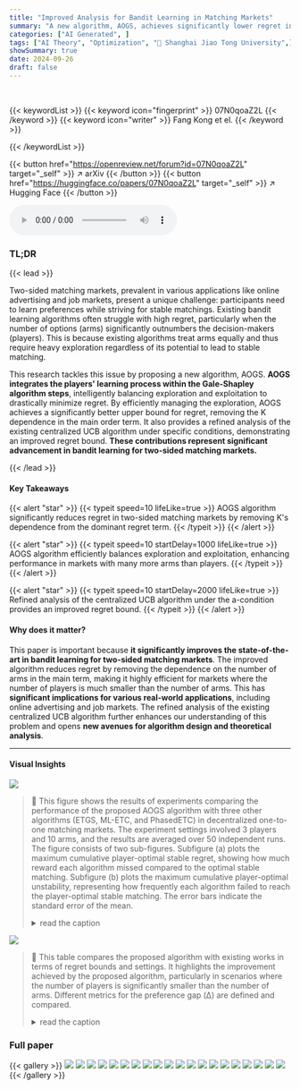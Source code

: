 ```yaml
---
title: "Improved Analysis for Bandit Learning in Matching Markets"
summary: "A new algorithm, AOGS, achieves significantly lower regret in two-sided matching markets by cleverly integrating exploration and exploitation, thus removing the dependence on the number of arms (K) in..."
categories: ["AI Generated", ]
tags: ["AI Theory", "Optimization", "🏢 Shanghai Jiao Tong University",]
showSummary: true
date: 2024-09-26
draft: false
---
```


<br>

{{< keywordList >}}
{{< keyword icon="fingerprint" >}} 07N0qoaZ2L {{< /keyword >}}
{{< keyword icon="writer" >}} Fang Kong et el. {{< /keyword >}}
 
{{< /keywordList >}}

{{< button href="https://openreview.net/forum?id=07N0qoaZ2L" target="_self" >}}
↗ arXiv
{{< /button >}}
{{< button href="https://huggingface.co/papers/07N0qoaZ2L" target="_self" >}}
↗ Hugging Face
{{< /button >}}



<audio controls>
    <source src="https://ai-paper-reviewer.com/07N0qoaZ2L/podcast.wav" type="audio/wav">
    Your browser does not support the audio element.
</audio>


### TL;DR


{{< lead >}}

Two-sided matching markets, prevalent in various applications like online advertising and job markets, present a unique challenge: participants need to learn preferences while striving for stable matchings. Existing bandit learning algorithms often struggle with high regret, particularly when the number of options (arms) significantly outnumbers the decision-makers (players). This is because existing algorithms treat arms equally and thus require heavy exploration regardless of its potential to lead to stable matching. 

This research tackles this issue by proposing a new algorithm, AOGS. **AOGS integrates the players' learning process within the Gale-Shapley algorithm steps**, intelligently balancing exploration and exploitation to drastically minimize regret.  By efficiently managing the exploration, AOGS achieves a significantly better upper bound for regret, removing the K dependence in the main order term. It also provides a refined analysis of the existing centralized UCB algorithm under specific conditions, demonstrating an improved regret bound. **These contributions represent significant advancement in bandit learning for two-sided matching markets.**

{{< /lead >}}


#### Key Takeaways

{{< alert "star" >}}
{{< typeit speed=10 lifeLike=true >}} AOGS algorithm significantly reduces regret in two-sided matching markets by removing K's dependence from the dominant regret term. {{< /typeit >}}
{{< /alert >}}

{{< alert "star" >}}
{{< typeit speed=10 startDelay=1000 lifeLike=true >}} AOGS algorithm efficiently balances exploration and exploitation, enhancing performance in markets with many more arms than players. {{< /typeit >}}
{{< /alert >}}

{{< alert "star" >}}
{{< typeit speed=10 startDelay=2000 lifeLike=true >}} Refined analysis of the centralized UCB algorithm under the a-condition provides an improved regret bound. {{< /typeit >}}
{{< /alert >}}

#### Why does it matter?
This paper is important because **it significantly improves the state-of-the-art in bandit learning for two-sided matching markets**.  The improved algorithm reduces regret by removing the dependence on the number of arms in the main term, making it highly efficient for markets where the number of players is much smaller than the number of arms.  This has **significant implications for various real-world applications**, including online advertising and job markets. The refined analysis of the existing centralized UCB algorithm further enhances our understanding of this problem and opens **new avenues for algorithm design and theoretical analysis**.

------
#### Visual Insights



![](https://ai-paper-reviewer.com/07N0qoaZ2L/figures_8_1.jpg)

> 🔼 This figure shows the results of experiments comparing the performance of the proposed AOGS algorithm with three other algorithms (ETGS, ML-ETC, and PhasedETC) in decentralized one-to-one matching markets.  The experiment settings involved 3 players and 10 arms, and the results are averaged over 50 independent runs.  The figure consists of two sub-figures. Subfigure (a) plots the maximum cumulative player-optimal stable regret, showing how much reward each algorithm missed compared to the optimal stable matching.  Subfigure (b) plots the maximum cumulative player-optimal unstability, representing how frequently each algorithm failed to reach the player-optimal stable matching. The error bars indicate the standard error of the mean.
> <details>
> <summary>read the caption</summary>
> Figure 1: Experimental comparisons of our AOGS with ETGS, ML-ETC and Phased ETC in one-to-one decentralized markets with N = 3 players and K = 10 arms.
> </details>





![](https://ai-paper-reviewer.com/07N0qoaZ2L/tables_2_1.jpg)

> 🔼 This table compares the proposed algorithm with existing works in terms of regret bounds and settings.  It highlights the improvement achieved by the proposed algorithm, particularly in scenarios where the number of players is significantly smaller than the number of arms.  Different metrics for the preference gap (Δ) are defined and compared. 
> <details>
> <summary>read the caption</summary>
> Table 1: Comparisons of settings and regret bounds with most related works, * represents the player-optimal stable regret and bounds without labeling * are for player-pessimal stable regret, # represents the centralized setting. N and K are the number of players and arms with N < K, T is the total horizon, Δ corresponds to some preference gap, ε depends on the hyper-parameter of algorithms, and C is related to the unique stable matching condition which can grow exponentially in N. The definition of Δ in different works requires particular care. We use gap₁, gap₂, gap₃, gap₄ represent the minimum preference gap between the (player-optimal) stable arm and the next arm after the stable arm in the preference ranking among all players, the minimum preference gap between any different arms among all players, the minimum preference gap between the first N + 1 ranked arms among all players, and the minimum preference gap between arms that are more preferred than the next of the player-optimal stable arm among all players, respectively. Based on the property that the player-optimal stable arm of each player must be its first N-ranked (shown in Appendix), there would be gap₁ ≥ gap₄ ≥ gap₃ ≥ gap₂. So our dependence on Δ is better than the state-of-the-art works [30, 16] for general markets.
> </details>





### Full paper

{{< gallery >}}
<img src="https://ai-paper-reviewer.com/07N0qoaZ2L/1.png" class="grid-w50 md:grid-w33 xl:grid-w25" />
<img src="https://ai-paper-reviewer.com/07N0qoaZ2L/2.png" class="grid-w50 md:grid-w33 xl:grid-w25" />
<img src="https://ai-paper-reviewer.com/07N0qoaZ2L/3.png" class="grid-w50 md:grid-w33 xl:grid-w25" />
<img src="https://ai-paper-reviewer.com/07N0qoaZ2L/4.png" class="grid-w50 md:grid-w33 xl:grid-w25" />
<img src="https://ai-paper-reviewer.com/07N0qoaZ2L/5.png" class="grid-w50 md:grid-w33 xl:grid-w25" />
<img src="https://ai-paper-reviewer.com/07N0qoaZ2L/6.png" class="grid-w50 md:grid-w33 xl:grid-w25" />
<img src="https://ai-paper-reviewer.com/07N0qoaZ2L/7.png" class="grid-w50 md:grid-w33 xl:grid-w25" />
<img src="https://ai-paper-reviewer.com/07N0qoaZ2L/8.png" class="grid-w50 md:grid-w33 xl:grid-w25" />
<img src="https://ai-paper-reviewer.com/07N0qoaZ2L/9.png" class="grid-w50 md:grid-w33 xl:grid-w25" />
<img src="https://ai-paper-reviewer.com/07N0qoaZ2L/10.png" class="grid-w50 md:grid-w33 xl:grid-w25" />
<img src="https://ai-paper-reviewer.com/07N0qoaZ2L/11.png" class="grid-w50 md:grid-w33 xl:grid-w25" />
<img src="https://ai-paper-reviewer.com/07N0qoaZ2L/12.png" class="grid-w50 md:grid-w33 xl:grid-w25" />
<img src="https://ai-paper-reviewer.com/07N0qoaZ2L/13.png" class="grid-w50 md:grid-w33 xl:grid-w25" />
<img src="https://ai-paper-reviewer.com/07N0qoaZ2L/14.png" class="grid-w50 md:grid-w33 xl:grid-w25" />
<img src="https://ai-paper-reviewer.com/07N0qoaZ2L/15.png" class="grid-w50 md:grid-w33 xl:grid-w25" />
<img src="https://ai-paper-reviewer.com/07N0qoaZ2L/16.png" class="grid-w50 md:grid-w33 xl:grid-w25" />
<img src="https://ai-paper-reviewer.com/07N0qoaZ2L/17.png" class="grid-w50 md:grid-w33 xl:grid-w25" />
<img src="https://ai-paper-reviewer.com/07N0qoaZ2L/18.png" class="grid-w50 md:grid-w33 xl:grid-w25" />
<img src="https://ai-paper-reviewer.com/07N0qoaZ2L/19.png" class="grid-w50 md:grid-w33 xl:grid-w25" />
<img src="https://ai-paper-reviewer.com/07N0qoaZ2L/20.png" class="grid-w50 md:grid-w33 xl:grid-w25" />
{{< /gallery >}}